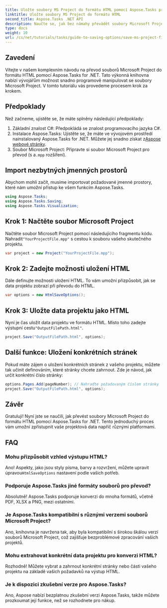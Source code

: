 ```yaml
---
title: Uložte soubory MS Project do formátu HTML pomocí Aspose.Tasks pro .NET
linktitle: Uložte soubory MS Project do formátu HTML
second_title: Aspose.Tasks .NET API
description: Naučte se, jak bez námahy převádět soubory Microsoft Project (.mpp) do formátu HTML pomocí Aspose.Tasks for .NET. Tento komplexní výukový program poskytuje podrobné pokyny, včetně toho, jak načíst soubory projektu, přizpůsobit výstup HTML a uložit konkrétní stránky.
type: docs
weight: 10
url: /cs/net/tutorials/tasks/guide-to-saving-options/save-ms-project-files-to-html-format/
---
```

## Zavedení

Vítejte v našem komplexním návodu na převod souborů Microsoft Project do formátu HTML pomocí Aspose.Tasks for .NET. Tato výkonná knihovna nabízí vývojářům možnost snadno programově manipulovat se soubory Microsoft Project. V tomto tutoriálu vás provedeme procesem krok za krokem.

## Předpoklady

Než začneme, ujistěte se, že máte splněny následující předpoklady:

1. Základní znalost C#: Předpokládá se znalost programovacího jazyka C#.
2.  Instalace Aspose.Tasks: Ujistěte se, že máte ve vývojovém prostředí nainstalovaný Aspose.Tasks for .NET. Můžete jej snadno získat z[Aspose webové stránky](https://www.aspose.com).
3. Soubor Microsoft Project: Připravte si soubor Microsoft Project pro převod (s a`.mpp` rozšíření).

## Import nezbytných jmenných prostorů

Abychom mohli začít, musíme importovat požadované jmenné prostory, které nám umožní přístup ke všem funkcím Aspose.Tasks.

```csharp
using Aspose.Tasks;
using Aspose.Tasks.Saving;
using Aspose.Tasks.Visualization;
```

## Krok 1: Načtěte soubor Microsoft Project

 Načtěte soubor Microsoft Project pomocí následujícího fragmentu kódu. Nahradit`"YourProjectFile.mpp"` s cestou k souboru vašeho skutečného projektu.

```csharp
var project = new Project("YourProjectFile.mpp");
```

## Krok 2: Zadejte možnosti uložení HTML

Dále definujte možnosti uložení HTML. To vám umožní přizpůsobit, jak se data projektu zobrazí při převodu do HTML.

```csharp
var options = new HtmlSaveOptions();
```

## Krok 3: Uložte data projektu jako HTML

 Nyní je čas uložit data projektu ve formátu HTML. Místo toho zadejte výstupní cestu`"OutputFilePath.html"`.

```csharp
project.Save("OutputFilePath.html", options);
```

## Další funkce: Uložení konkrétních stránek

Pokud máte zájem o uložení konkrétních stránek z vašeho projektu, můžete tak učinit definováním, které stránky chcete zahrnout. Zde je návod, jak určit konkrétní číslo stránky:

```csharp
options.Pages.Add(pageNumber); // Nahraďte požadovaným číslem stránky
project.Save("OutputFilePath.html", options);
```

## Závěr

Gratuluji! Nyní jste se naučili, jak převést soubory Microsoft Project do formátu HTML pomocí Aspose.Tasks for .NET. Tento jednoduchý proces vám umožní zpřístupnit vaše projektová data napříč různými platformami.

## FAQ

### Mohu přizpůsobit vzhled výstupu HTML?
 Ano! Aspekty, jako jsou styly písma, barvy a rozvržení, můžete upravit úpravou`HtmlSaveOptions` nastavení podle vašich potřeb.

### Podporuje Aspose.Tasks jiné formáty souborů pro převod?
Absolutně! Aspose.Tasks podporuje konverzi do mnoha formátů, včetně PDF, XLSX a PNG, mezi ostatními.

### Je Aspose.Tasks kompatibilní s různými verzemi souborů Microsoft Project?
Ano, knihovna je navržena tak, aby byla kompatibilní s širokou škálou verzí souborů Microsoft Project, což zajišťuje bezproblémové zpracování vašich projektů.

### Mohu extrahovat konkrétní data projektu pro konverzi HTML?
Rozhodně! Můžete vybrat a zahrnout konkrétní stránky nebo části vašeho projektu na základě vašich požadavků na výstup HTML.

### Je k dispozici zkušební verze pro Aspose.Tasks?
Ano, Aspose nabízí bezplatnou zkušební verzi Aspose.Tasks, takže můžete prozkoumat její funkce, než se rozhodnete pro nákup.